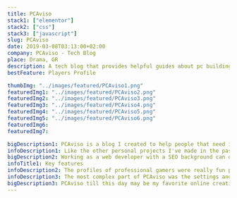 ```yaml
---
title: PCAviso
stack1: ["elementor"]
stack2: ["css"]
stack3: ["javascript"]
slug: PCAviso
date: 2019-03-08T03:13:00+02:00
company: PCAviso - Tech Blog
place: Drama, GR
description: A tech blog that provides helpful guides about pc building and computer parts.
bestFeature: Players Profile

thumbImg: "../images/featured/PCAviso1.png"
featuredImg1: "../images/featured/PCAviso2.png"
featuredImg2: "../images/featured/PCAviso3.png"
featuredImg3: "../images/featured/PCAviso4.png"
featuredImg4: "../images/featured/PCAviso5.png"
featuredImg5: "../images/featured/PCAviso6.png"
featuredImg6:
featuredImg7:

bigDescription1: PCAviso is a blog I created to help people that need information about this field. In addition, this project is somehow my SEO experimentation laboratory where I test my skills on it to see what works best and what doesn't. It averages 3k visitors a month while it does not display any ads, but it is affiliated with Amazon.
infoDescription1: Like the other personal projects I've made in the past is built with a page builder, and I'm not so proud of that. But its aim is to exert my SEO skills only, and not my developer skills. I created important templates for archive and blog posts, but it's purely customized with any additional CSS and JavaScript. I wanted it to look as clean as it can be both at the same time to be updated in terms of design.
bigDescription2: Working as a web developer with a SEO background can definitely change the way you build apps. PCAviso was one of the key factors that helped me bring more optimized builds for the search engines on the table.
infoTitle1: Key features
infoDescription2: The profiles of professional gamers were really fun process because I like to help the gaming community. As you can see, I listed nearly everything about its players, game settings as well as their equipment. I added anchor links that get the reader exactly in the desired category. Links to all players' social profiles are also useful for the reader.
infoDescription3: The most complex part of PCAviso was the settings and gear pages due to the variety of features and information I provide to the readers. Each block has its own dynamic content coded in it. The design of it was made in a way where the reader will not be distracted by the colors and shapes, but to help the customer to find the information needed easier.
bigDescription3: PCAviso till this day may be my favorite online creation. Seeing the growing traffic and rising rankings of content reassure me that my SEO skills are on point.
---
```

